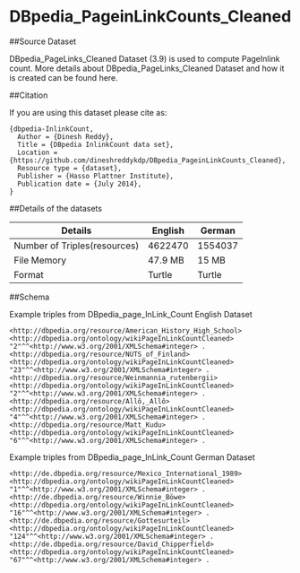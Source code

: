 DBpedia_PageinLinkCounts_Cleaned
================================

##Source Dataset


DBpedia_PageLinks_Cleaned Dataset (3.9) is used to compute PageInlink count. More details about DBpedia_PageLinks_Cleaned Dataset and how it is created can be found here.

##Citation

If you are using this dataset please cite as:

```
{dbpedia-InlinkCount,
  Author = {Dinesh Reddy},
  Title = {DBpedia InlinkCount data set},
  Location = {https://github.com/dineshreddykdp/DBpedia_PageinLinkCounts_Cleaned},
  Resource type = {dataset},
  Publisher = {Hasso Plattner Institute},
  Publication date = {July 2014},
}
```

##Details of the datasets


Details | English | German
------- | ------- | ------
Number of Triples(resources) | 4622470 | 1554037
File Memory | 47.9 MB | 15 MB
Format | Turtle | Turtle

##Schema 

Example triples from DBpedia_page_InLink_Count English Dataset
```
<http://dbpedia.org/resource/American_History_High_School> <http://dbpedia.org/ontology/wikiPageInLinkCountCleaned> "2"^^<http://www.w3.org/2001/XMLSchema#integer> .
<http://dbpedia.org/resource/NUTS_of_Finland> <http://dbpedia.org/ontology/wikiPageInLinkCountCleaned> "23"^^<http://www.w3.org/2001/XMLSchema#integer> .
<http://dbpedia.org/resource/Weinmannia_rutenbergii> <http://dbpedia.org/ontology/wikiPageInLinkCountCleaned> "2"^^<http://www.w3.org/2001/XMLSchema#integer> .
<http://dbpedia.org/resource/Allô,_Allô> <http://dbpedia.org/ontology/wikiPageInLinkCountCleaned> "4"^^<http://www.w3.org/2001/XMLSchema#integer> .
<http://dbpedia.org/resource/Matt_Kudu> <http://dbpedia.org/ontology/wikiPageInLinkCountCleaned> "6"^^<http://www.w3.org/2001/XMLSchema#integer> .
```


Example triples from DBpedia_page_InLink_Count German Dataset
```
<http://de.dbpedia.org/resource/Mexico_International_1989> <http://dbpedia.org/ontology/wikiPageInLinkCountCleaned> "1"^^<http://www.w3.org/2001/XMLSchema#integer> .
<http://de.dbpedia.org/resource/Winnie_Böwe> <http://dbpedia.org/ontology/wikiPageInLinkCountCleaned> "16"^^<http://www.w3.org/2001/XMLSchema#integer> .
<http://de.dbpedia.org/resource/Gottesurteil> <http://dbpedia.org/ontology/wikiPageInLinkCountCleaned> "124"^^<http://www.w3.org/2001/XMLSchema#integer> .
<http://de.dbpedia.org/resource/David_Chipperfield> <http://dbpedia.org/ontology/wikiPageInLinkCountCleaned> "67"^^<http://www.w3.org/2001/XMLSchema#integer> .
```
